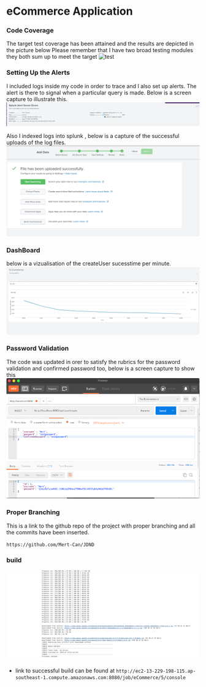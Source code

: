 # eCommerce Application

### Code Coverage

The target test coverage has been attained and the results are depicted in the picture below
Please remember that I have two broad testing modules they both sum up to meet the target
![test](coverage_test2.png)

### Setting Up the Alerts
I included logs inside my code in order to trace and I also set up alerts. The alert is there to signal when a particular query is made. Below is a screen capture to illustrate this.
![logs](splunk_alert.png)

Also I indexed logs into splunk , below is a capture of the successful uploads of the log files.
![splunk](splunk_upload.png) 

### DashBoard
below is a vizualisation of the createUser sucesstime per minute.
![dashboard](splunk1.png)

### Password Validation
The code was updated in orer to satisfy the rubrics for the password validation and confirmed password too, below is a screen capture to show this
![postman](postman11.png)


### Proper Branching
This is a link to the github repo of the project with proper branching and all the commits have been inserted.

`https://github.com/Mert-Can/JDND`

### build
![build1](build.png)
- link to successful build can be found at `http://ec2-13-229-198-115.ap-southeast-1.compute.amazonaws.com:8080/job/eCommerce/5/console
`



